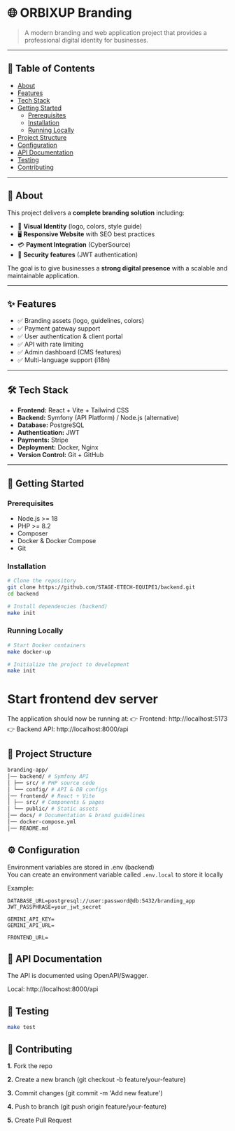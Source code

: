# 🌐 ORBIXUP Branding

> A modern branding and web application project that provides a professional digital identity for businesses.

---

## 📖 Table of Contents

-   [About](#📌-about)
-   [Features](#✨-features)
-   [Tech Stack](#🛠-tech-stack)
-   [Getting Started](#🚀-getting-started)
    -   [Prerequisites](#prerequisites)
    -   [Installation](#installation)
    -   [Running Locally](#running-locally)
-   [Project Structure](#📂-project-structure)
-   [Configuration](#⚙️-configuration)
-   [API Documentation](#📖-api-documentation)
-   [Testing](#🧪-testing)
-   [Contributing](#🤝-contributing)

---

## 📌 About

This project delivers a **complete branding solution** including:

-   🎨 **Visual Identity** (logo, colors, style guide)
-   🖥 **Responsive Website** with SEO best practices
-   💳 **Payment Integration** (CyberSource)
-   🔐 **Security features** (JWT authentication)

The goal is to give businesses a **strong digital presence** with a scalable and maintainable application.

---

## ✨ Features

-   ✅ Branding assets (logo, guidelines, colors)
-   ✅ Payment gateway support
-   ✅ User authentication & client portal
-   ✅ API with rate limiting
-   ✅ Admin dashboard (CMS features)
-   ✅ Multi-language support (i18n)

---

## 🛠 Tech Stack

-   **Frontend:** React + Vite + Tailwind CSS
-   **Backend:** Symfony (API Platform) / Node.js (alternative)
-   **Database:** PostgreSQL
-   **Authentication:** JWT
-   **Payments:** Stripe
-   **Deployment:** Docker, Nginx
-   **Version Control:** Git + GitHub

---

## 🚀 Getting Started

### Prerequisites

-   Node.js >= 18
-   PHP >= 8.2
-   Composer
-   Docker & Docker Compose
-   Git

### Installation

```bash
# Clone the repository
git clone https://github.com/STAGE-ETECH-EQUIPE1/backend.git
cd backend

# Install dependencies (backend)
make init
```

### Running Locally

```bash
# Start Docker containers
make docker-up

# Initialize the project to development
make init
```

# Start frontend dev server

The application should now be running at:
👉 Frontend: http://localhost:5173
👉 Backend API: http://localhost:8000/api

## 📂 Project Structure

```bash
branding-app/
│── backend/ # Symfony API
│ ├── src/ # PHP source code
│ └── config/ # API & DB configs
│── frontend/ # React + Vite
│ ├── src/ # Components & pages
│ └── public/ # Static assets
│── docs/ # Documentation & brand guidelines
│── docker-compose.yml
│── README.md
```

## ⚙️ Configuration

Environment variables are stored in .env (backend)  
You can create an environment variable called `.env.local` to store it locally

Example:

```env
DATABASE_URL=postgresql://user:password@db:5432/branding_app
JWT_PASSPHRASE=your_jwt_secret

GEMINI_API_KEY=
GEMINI_API_URL=

FRONTEND_URL=
```

## 📖 API Documentation

The API is documented using OpenAPI/Swagger.

Local: http://localhost:8000/api

## 🧪 Testing

```bash
make test
```

## 🤝 Contributing

**1.** Fork the repo

**2.** Create a new branch (git checkout -b feature/your-feature)

**3.** Commit changes (git commit -m 'Add new feature')

**4.** Push to branch (git push origin feature/your-feature)

**5.** Create Pull Request
